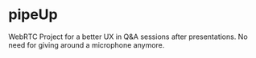 pipeUp
======

WebRTC Project for a better UX in Q&amp;A sessions after presentations. No need for giving around a microphone anymore. 
